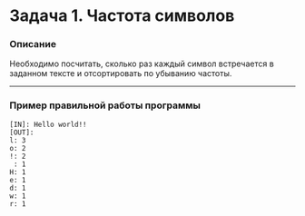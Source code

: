 # Задача 1. Частота символов

### Описание
Необходимо посчитать, сколько раз каждый символ встречается в заданном тексте и отсортировать по убыванию частоты.

---

### Пример правильной работы программы
```
[IN]: Hello world!!
[OUT]: 
l: 3
o: 2
!: 2
 : 1
H: 1
e: 1
d: 1
w: 1
r: 1
```
